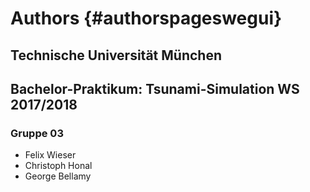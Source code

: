 # Authors  {#authorspageswegui}

## Technische Universität München
## Bachelor-Praktikum: Tsunami-Simulation WS 2017/2018

### Gruppe 03
- Felix Wieser
- Christoph Honal
- George Bellamy